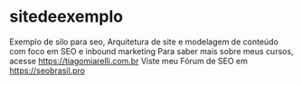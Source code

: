 # sitedeexemplo
Exemplo de silo para seo, Arquitetura de site e modelagem de conteúdo com foco em SEO e inbound marketing
Para saber mais sobre meus cursos, acesse https://tiagomiarelli.com.br
Viste meu Fórum de SEO em https://seobrasil.pro
